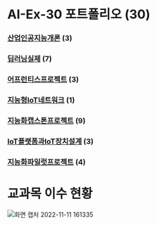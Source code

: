 # AI-Ex-30 포트폴리오 (30)
### [산업인공지능개론](https://github.com/acebang76/Introduction-to-Industrial-AI) (3)

### [딥러닝실제](https://github.com/acebang76/Deep-learning-practice) (7)

### [어프런티스프로젝트](https://github.com/acebang76/apprentice_project) (3)

### [지능형IoT네트워크](https://github.com/acebang76/intelligent-IoT-network) (1)

### [지능화캡스톤프로젝트](https://github.com/acebang76/capstone_project) (9)

### [IoT플랫폼과IoT장치설계](https://github.com/acebang76/IoT-platform-and-IoT-device-design) (3)

### [지능화파일럿프로젝트](https://github.com/acebang76/Intelligent-Pilot-Project) (4)

# 교과목 이수 현황
![화면 캡처 2022-11-11 161335](https://user-images.githubusercontent.com/79088025/201286549-8bd0f29e-7c0f-47f5-912f-ee02a0fc66ff.png)
